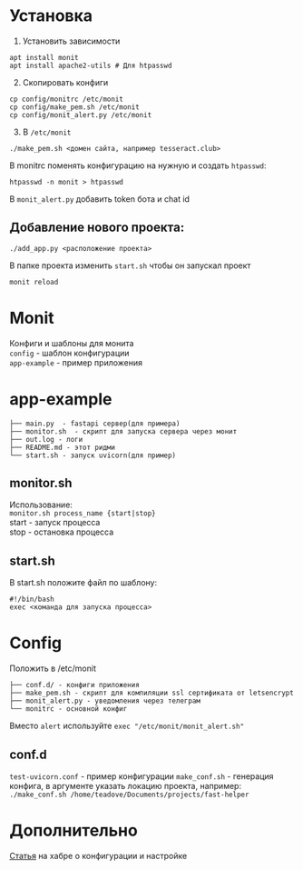 # Установка
1. Установить зависимости
```
apt install monit
apt install apache2-utils # Для htpasswd
```
2. Скопировать конфиги
```
cp config/monitrc /etc/monit
cp config/make_pem.sh /etc/monit
cp config/monit_alert.py /etc/monit
```
3. В `/etc/monit`
```
./make_pem.sh <домен сайта, например tesseract.club>
```
В monitrc поменять конфигурацию на нужную и создать `htpasswd`:
```
htpasswd -n monit > htpasswd
```
В `monit_alert.py` добавить token бота и chat id
## Добавление нового проекта:
```
./add_app.py <расположение проекта>
```
В папке проекта изменить `start.sh` чтобы он запускал проект
```
monit reload
```
# Monit
Конфиги и шаблоны для монита<br>
`config` - шаблон конфигурации<br>
`app-example` - пример приложения

# app-example
```
├── main.py  - fastapi сервер(для примера)
├── monitor.sh  - скрипт для запуска сервера через монит
├── out.log - логи
├── README.md - этот ридми
└── start.sh - запуск uvicorn(для пример)
```
## monitor.sh
Использование: <br>
`monitor.sh process_name {start|stop}`<br>
start - запуск процесса<br>
stop - остановка процесса
## start.sh
В start.sh положите файл по шаблону:<br>
```
#!/bin/bash
exec <команда для запуска процесса>
```
# Config
Положить в /etc/monit
```
├── conf.d/ - конфиги приложения
├── make_pem.sh - скрипт для компиляции ssl сертификата от letsencrypt
├── monit_alert.py - уведомления через телеграм
└── monitrc - основной конфиг
```
Вместо `alert` используйте `exec "/etc/monit/monit_alert.sh"`
## conf.d
`test-uvicorn.conf` - пример конфигурации
`make_conf.sh` - генерация конфига, в аргументе указать локацию проекта, например:<br>
`./make_conf.sh /home/teadove/Documents/projects/fast-helper`

# Дополнительно
[Статья](https://habr.com/en/post/73506/) на хабре о конфигурации и настройке
